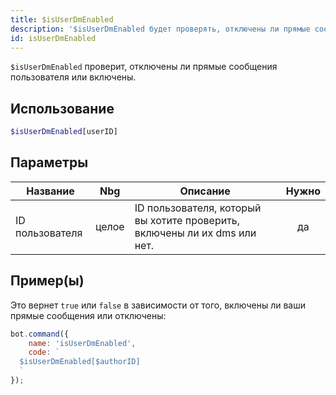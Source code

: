 ```yaml
---
title: $isUserDmEnabled
description: '$isUserDmEnabled будет проверять, отключены ли прямые сообщения пользователя или включены.'
id: isUserDmEnabled
---
```


`$isUserDmEnabled` проверит, отключены ли прямые сообщения пользователя или включены.

## Использование

```php
$isUserDmEnabled[userID]
```

## Параметры

| Название        | Nbg   | Описание                                                                  | Нужно |
| --------------- | ----- | ------------------------------------------------------------------------- |:-----:|
| ID пользователя | целое | ID пользователя, который вы хотите проверить, включены ли их dms или нет. |  да   |

## Пример(ы)

Это вернет `true` или `false` в зависимости от того, включены ли ваши прямые сообщения или отключены:

```javascript
bot.command({
    name: 'isUserDmEnabled',
    code: `
  $isUserDmEnabled[$authorID]
  `
});
```
